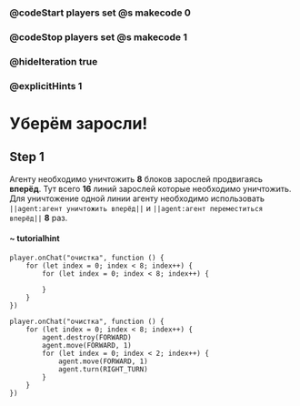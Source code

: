 ### @codeStart players set @s makecode 0
### @codeStop players set @s makecode 1

### @hideIteration true 
### @explicitHints 1


# Уберём заросли!

## Step 1
Агенту необходимо уничтожить **8** блоков зарослей продвигаясь **вперёд**. Тут всего **16** линий зарослей которые необходимо уничтожить. Для уничтожение одной линии агенту необходимо использовать ``||agent:агент уничтожить вперёд||`` и ``||agent:агент переместиться вперёд||`` **8** раз.
#### ~ tutorialhint 
```blocks
player.onChat("очистка", function () {
    for (let index = 0; index < 8; index++) {
        for (let index = 0; index < 8; index++) {
        	
        }
    }
})

```

```ghost
player.onChat("очистка", function () {
    for (let index = 0; index < 8; index++) {
        agent.destroy(FORWARD)
        agent.move(FORWARD, 1)
        for (let index = 0; index < 2; index++) {
            agent.move(FORWARD, 1)
            agent.turn(RIGHT_TURN)
        }
    }
})
``` 
